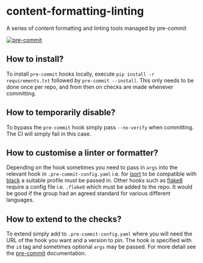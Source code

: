 # content-formatting-linting

A series of content formatting and linting tools managed by pre-commit

[![pre-commit](https://img.shields.io/badge/pre--commit-enabled-brightgreen?logo=pre-commit&logoColor=white)](https://github.com/pre-commit/pre-commit)

## How to install?

To install `pre-commit` hooks locally, execute `pip install -r requirements.txt`
followed by `pre-commit --install`. This only needs to be done once per repo,
and from then on checks are made whenever committing.

## How to temporarily disable?

To bypass the `pre-commit` hook simply pass `--no-verify` when committing. The
CI will simply fail in this case.

## How to customise a linter or formatter?

Depending on the hook sometimes you need to pass in `args` into the relevant
hook in `.pre-commit-config.yaml` i.e. for [isort](https://pycqa.github.io/isort/)
to be compatible with [black](https://black.readthedocs.io) a suitable profile
must be passed in. Other hooks such as [flake8](https://flake8.pycqa.org) require
a config file i.e. `.flake8` which must be added to the repo. It would be good
if the group had an agreed standard for various different languages.

## How to extend to the checks?

To extend simply add to `.pre-commit-config.yaml` where you will need the URL
of the hook you want and a version to pin. The hook is specified with the `id`
tag and sometimes optional `args` may be passed. For more detail see the
[pre-commit](https://pre-commit.com/) documentation.
